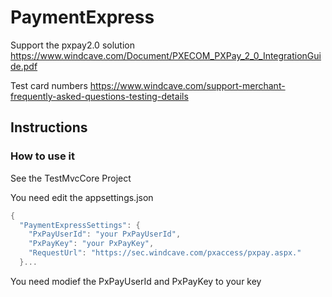 # PaymentExpress

Support the pxpay2.0 solution
https://www.windcave.com/Document/PXECOM_PXPay_2_0_IntegrationGuide.pdf

Test card numbers
https://www.windcave.com/support-merchant-frequently-asked-questions-testing-details


## Instructions

### How to use it
See the TestMvcCore Project

You need edit the appsettings.json
```c
{
  "PaymentExpressSettings": {
    "PxPayUserId": "your PxPayUserId",
    "PxPayKey": "your PxPayKey",
    "RequestUrl": "https://sec.windcave.com/pxaccess/pxpay.aspx."
  }...
```

You need modief the PxPayUserId and PxPayKey to your key